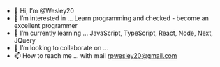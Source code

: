 - 👋 Hi, I’m @Wesley20
- 👀 I’m interested in ... Learn programming and checked - become an excellent programmer
- 🌱 I’m currently learning ... JavaScript, TypeScript, React, Node, Next, JQuery
- 💞️ I’m looking to collaborate on ... 
- 📫 How to reach me ... with mail rpwesley20@gmail.com

<!---
Wesley20/Wesley20 is a ✨ special ✨ repository because its `README.md` (this file) appears on your GitHub profile.
You can click the Preview link to take a look at your changes.
--->
